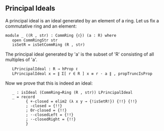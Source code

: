 Principal Ideals
----------------

<!--
```
{-# OPTIONS --cubical --no-import-sorts --safe #-}
module Cubical.Algebra.CommRing.PrincipalIdeal where

open import Cubical.Foundations.Prelude
open import Cubical.Foundations.Powerset
open import Cubical.Foundations.HLevels

open import Cubical.Data.Sigma

open import Cubical.HITs.PropositionalTruncation

open import Cubical.Algebra.CommRing
open import Cubical.Algebra.Ring.Ideal

private
  variable
    ℓ : Level
```
-->

A principal ideal is an ideal generated by an element of a ring.
Let us fix a commutative ring and an element:

```
module _ ((R , str) : CommRing {ℓ}) (a : R) where
   open CommRingStr str
   isSetR = isSetCommRing (R , str)
```
The principal ideal generated by 'a' is the subset of 'R' consisting of all multiples of 'a'.
```
   LPrincipalIdeal : R → hProp ℓ
   LPrincipalIdeal x = ∥ Σ[ r ∈ R ] x ≡ r · a ∥ , propTruncIsProp
```
Now we prove that this is indeed an ideal:
```
   _ : isIdeal (CommRing→Ring (R , str)) LPrincipalIdeal
   _ = record
         { +-closed = elim2 (λ x y → {!isSetR!}) {!!} {!!}
         ; -closed = {!!}
         ; 0r-closed = {!!}
         ; ·-closedLeft = {!!}
         ; ·-closedRight = {!!}
         }
```
